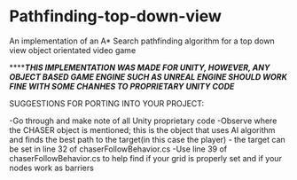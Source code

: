 # Pathfinding-top-down-view
An implementation of an A* Search pathfinding algorithm for a top down view object orientated video game


*************THIS IMPLEMENTATION WAS MADE FOR UNITY, HOWEVER, ANY OBJECT BASED GAME ENGINE SUCH AS UNREAL ENGINE SHOULD WORK FINE WITH SOME CHANHES TO PROPRIETARY UNITY CODE*********


SUGGESTIONS FOR PORTING INTO YOUR PROJECT:

-Go through and make note of all Unity proprietary code
-Observe where the CHASER object is mentioned; this is the object that uses AI algorithm and finds the best path to the target(in this case the player)
                              - the target can be set in line 32 of chaserFollowBehavior.cs
-Use line 39 of chaserFollowBehavior.cs to help find if your grid is properly set and if your nodes work as barriers
